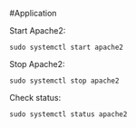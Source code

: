 #Application 

Start Apache2:
```
sudo systemctl start apache2
```

Stop Apache2:
```
sudo systemctl stop apache2
```

Check status:
```
sudo systemctl status apache2
```


